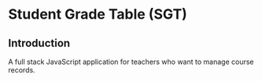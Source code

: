 # Student Grade Table (SGT)

## Introduction

A full stack JavaScript application for teachers who want to manage course records.


